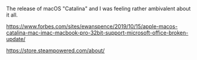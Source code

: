 
The release of macOS "Catalina" and 
I was feeling rather ambivalent about it all.

https://www.forbes.com/sites/ewanspence/2019/10/15/apple-macos-catalina-mac-imac-macbook-pro-32bit-support-microsoft-office-broken-update/

https://store.steampowered.com/about/